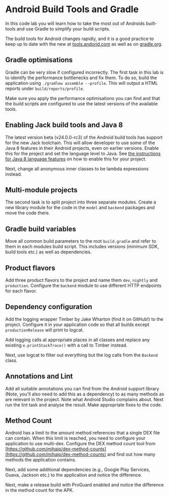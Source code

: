 # Android Build Tools and Gradle

In this code lab you will learn how to take the most out of Androids built-tools and use Gradle to simplify your build scripts.

The build tools for Android changes rapidly, and it is a good practice to keep up to date with the new at [tools.andorid.com](http://tools.andorid.com) as well as on [gradle.org](http://gradle.org).

## Gradle optimisations

Gradle can be very slow if configured incorrectly. The first task in this lab is to identify the performance bottlenecks and fix them. To do so, build the application using `./gradlew assemble --profile`. This will output a HTML reports under `build/reports/profile`.

Make sure you apply the performance optimisations you can find and that the build scripts are configured to use the latest versions of the available tools.

## Enabling Jack build tools and Java 8

The latest version beta (v24.0.0-rc3) of the Android build tools has support for the new Jack toolchain. This will allow developer to use some of the Java 8 features in their Android projects, even on earlier versions. Enable this for the project and set the language level to Java. See [the instructions for Java 8 language features](https://developer.android.com/preview/j8-jack.html) on how to enable this for your project.

Next, change all anonymous inner classes to be lambda expressions instead. 

## Multi-module projects

The second task is to split project into three separate modules. Create a new library module for the code in the `model` and `backend` packages and move the code there.

## Gradle build variables

Move all common build parameters to the root `build.gradle` and refer to them in each modules build script. This includes versions (minimum SDK, build tools etc.) as well as dependencies.

## Product flavors

Add three product flavors to the project and name them `dev`, `nightly` and `production`. Configure the `backend` module to use different HTTP endpoints for each flavor.

## Dependency configuration

Add the logging wrapper Timber by Jake Wharton (find it on GitHub!) to the project. Configure it in your application code so that all builds except `productionRelease` will print to logcat.

Add logging calls at appropriate places in all classes and replace any existing `e.printStackTrace()` with a call to Timber instead.

Next, use logcat to filter out everything but the log calls from the `Backend` class.

## Annotations and Lint

Add all suitable annotations you can find from the Android support library (Note, you'll also need to add this as a dependency) to as many methods as are relevant in the project. Note what Android Studio complains about. Next run the lint task and analyse the result. Make appropriate fixes to the code.

## Method Count

Android has a limit to the amount method references that a single DEX file can contain. When this limit is reached, you need to configure your application to use multi-dex. Configure the DEX method count tool from [https://github.com/mihaip/dex-method-counts](https://github.com/mihaip/dex-method-counts) and find out how many methods the application contains.

Next, add some additional dependencies (e.g., Google Play Services, Guava, Jackson etc.) to the application and notice the difference.

Next, make a release build with ProGuard enabled and notice the difference in the method count for the APK.

